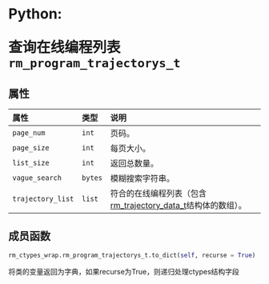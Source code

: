 # <p class="hidden">Python: </p>查询在线编程列表`rm_program_trajectorys_t`

## 属性

|  属性  |  类型  |  说明  |
| :--- | :--- | :--- |
|  `page_num`  |  `int`  |  页码。 |
|  `page_size`  |  `int`  |  每页大小。  |
|  `list_size`  |  `int`  |  返回总数量。  |
|  `vague_search`  |  `bytes`  |  模糊搜索字符串。  |
|  `trajectory_list`  |  `list`  |  符合的在线编程列表（包含[rm_trajectory_data_t](../struct/trajectoryData)结构体的数组）。  |

## 成员函数

```Python
rm_ctypes_wrap.rm_program_trajectorys_t.to_dict(self, recurse = True)
```

将类的变量返回为字典，如果recurse为True，则递归处理ctypes结构字段
